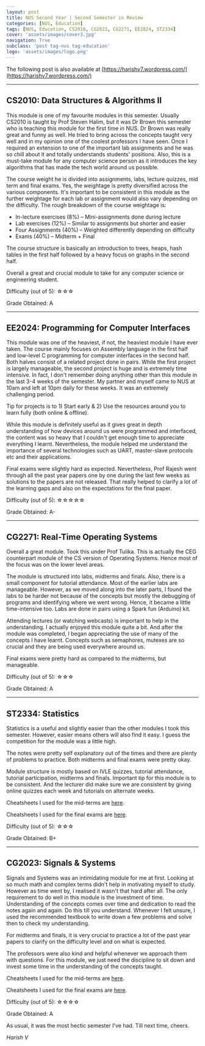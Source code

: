 ```yaml
---
layout: post
title: NUS Second Year | Second Semester in Review
categories: [NUS, Education]
tags: [NUS, Education, CS2010, CG2023, CG2271, EE2024, ST2334]
cover: 'assets/images/cover3.jpg'
navigation: True
subclass: 'post tag-nus tag-education'
logo: 'assets/images/logo.png'
---
```


The following post is also available at [https://harishv7.wordpress.com/](https://harishv7.wordpress.com/)

<hr>

<h2> CS2010: Data Structures & Algorithms II </h2>

This module is one of my favourite modules in this semester. Usually CS2010 is taught by Prof Steven Halim, but it was Dr Brown this semester who is teaching this module for the first time in NUS. Dr Brown was really great and funny as well. He tried to bring across the concepts taught very well and in my opinion one of the coolest professors I have seen. Once I required an extension to one of the important lab assignments and he was so chill about it and totally understands students' positions. Also, this is a must-take module for any computer science person as it introduces the key algorithms that has made the tech world around us possible. 

The course weight he is divided into assignments, labs, lecture quizzes, mid term and final exams. Yes, the weightage is pretty diversified across the various components. It's important to be consistent in this module as the further weightage for each lab or assignment would also vary depending on the difficulty. The rough breakdown of the course weightage is:

- In-lecture exercises (8%) – Mini-assignments done during lecture
- Lab exercises (12%) – Similar to assignments but shorter and easier
- Four Assignments (40%) – Weighted differently depending on difficulty
- Exams (40%) – Midterm + Final

The course structure is basically an introduction to trees, heaps, hash tables in the first half followed by a heavy focus on graphs in the second half.

Overall a great and crucial module to take for  any computer science or engineering student. 

Difficulty (out of 5): ☆☆☆

Grade Obtained: A

<hr>

<h2> EE2024: Programming for Computer Interfaces </h2>

This module was one of the heaviest, if not, the heaviest module I have ever taken. The course mainly focuses on Assembly language in the first half and low-level C programming for computer interfaces in the second half. Both halves consist of a related project done in pairs. While the first project is largely manageable, the second project is huge and is extremely time intensive. In fact, I don't remember doing anything other than this module in the last 3-4 weeks of the semester. My partner and myself came to NUS at 10am and left at 10pm daily for these weeks. It was an extremely challenging period.

Tip for projects is to 1) Start early & 2) Use the resources around you to learn fully (both online & offline).

While this module is definitely useful as it gives great in depth understanding of how devices around us were programmed and interfaced, the content was so heavy that I couldn't get enough time to appreciate everything I learnt. Nevertheless, the module helped me understand the importance of several technologies such as UART, master-slave protocols etc and their applications.

Final exams were slightly hard as expected. Nevertheless, Prof Rajesh went through all the past year papers one by one during the last few weeks as solutions to the papers are not released. That really helped to clarify a lot of the learning gaps and also on the expectations for the final paper. 

Difficulty (out of 5): ☆☆☆☆☆

Grade Obtained: A-

<hr>

<h2> CG2271: Real-Time Operating Systems </h2>

Overall a great module. Took this under Prof Tulika. This is actually the CEG counterpart module of the CS version of Operating Systems. Hence most of the focus was on the lower level areas. 

The module is structured into labs, midterms and finals. Also, there is a small component for tutorial attendance. Most of the earlier labs are manageable. However, as we moved along into the later parts, I found the labs to be harder not because of the concepts but mostly the debugging of programs and identifying where we went wrong. Hence, it became a little time-intensive too. Labs are done in pairs using a Spark fun (Arduino) kit.

Attending lectures (or watching webcasts) is important to help in the understanding. I actually enjoyed this module quite a bit. And after the module was completed, I began appreciating the use of many of the concepts I have learnt. Concepts such as semaphores, mutexes are so crucial and they are being used everywhere around us.

Final exams were pretty hard as compared to the midterms, but manageable.

Difficulty (out of 5): ☆☆☆

Grade Obtained: A

<hr>

<h2> ST2334: Statistics </h2>

Statistics is a useful and slightly easier than the other modules I took this semester. However, easier means others will also find it easy. I guess the competition for the module was a little high.

The notes were pretty self explanatory out of the times and there are plenty of problems to practice. Both midterms and final exams were pretty okay. 

Module structure is mostly based on IVLE quizzes, tutorial attendance, tutorial participation, midterms and finals. Important tip for this module is to be consistent. And the lecturer did make sure we are consistent by giving online quizzes each week and tutorials on alternate weeks.

Cheatsheets I used for the mid-terms are [here](https://drive.google.com/open?id=0BwSVKyZQM1obZ0RWQkJGYUlLOVE).

Cheatsheets I used for the final exams are [here](https://drive.google.com/open?id=0BwSVKyZQM1oba2UyN2QzRFVRaVU).

Difficulty (out of 5): ☆☆☆

Grade Obtained: B+

<hr>

<h2> CG2023: Signals & Systems </h2>

Signals and Systems was an intimidating module for me at first. Looking at so much math and complex terms didn't help in motivating myself to study. However as time went by, I realised it wasn't that hard after all. The only requirement to do well in this module is the investment of time. Understanding of the concepts comes over time and dedication  to read the notes again and again. Do this till you understand. Whenever I felt unsure, I used the recommended textbook to write down a few problems and solve then to check my understanding.

For midterms and finals, it is very crucial to practice a lot of the past year papers to clarify on the difficulty level and on what is expected.

The professors were also kind and helpful whenever we approach them with questions. For this module, we just need the discipline to sit down and invest some time in the understanding of the concepts taught.

Cheatsheets I used for the mid-terms are [here](https://drive.google.com/open?id=0BwSVKyZQM1obc0NZNUp5T0JoSnM).

Cheatsheets I used for the final exams are [here](https://drive.google.com/open?id=0BwSVKyZQM1obMk5kWU5mdk1LM0E).

Difficulty (out of 5): ☆☆☆☆

Grade Obtained: A

As usual, it was the most hectic semester I've had. Till next time, cheers.


*Harish V*